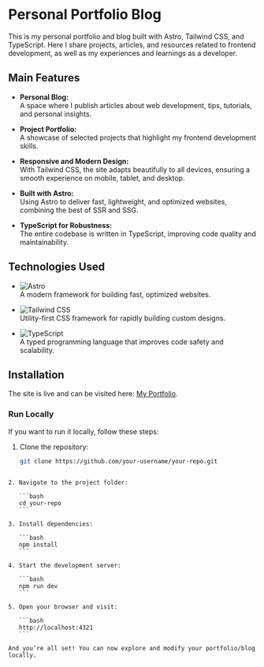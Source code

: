 # Personal Portfolio Blog

This is my personal portfolio and blog built with Astro, Tailwind CSS, and TypeScript. Here I share projects, articles, and resources related to frontend development, as well as my experiences and learnings as a developer.

## Main Features

- **Personal Blog:**  
  A space where I publish articles about web development, tips, tutorials, and personal insights.

- **Project Portfolio:**  
  A showcase of selected projects that highlight my frontend development skills.

- **Responsive and Modern Design:**  
  With Tailwind CSS, the site adapts beautifully to all devices, ensuring a smooth experience on mobile, tablet, and desktop.

- **Built with Astro:**  
  Using Astro to deliver fast, lightweight, and optimized websites, combining the best of SSR and SSG.

- **TypeScript for Robustness:**  
  The entire codebase is written in TypeScript, improving code quality and maintainability.

## Technologies Used

- ![Astro](https://img.shields.io/badge/Astro-000000?style=for-the-badge&logo=astro&logoColor=white)  
  A modern framework for building fast, optimized websites.

- ![Tailwind CSS](https://img.shields.io/badge/Tailwind_CSS-38B2AC?style=for-the-badge&logo=tailwind-css&logoColor=white)  
  Utility-first CSS framework for rapidly building custom designs.

- ![TypeScript](https://img.shields.io/badge/TypeScript-3178C6?style=for-the-badge&logo=typescript&logoColor=white)  
  A typed programming language that improves code safety and scalability.

## Installation

The site is live and can be visited here: [My Portfolio](https://your-link-here.com).

### Run Locally

If you want to run it locally, follow these steps:

1. Clone the repository:
   ```bash
   git clone https://github.com/your-username/your-repo.git
````

2. Navigate to the project folder:

   ```bash
   cd your-repo
   ```

3. Install dependencies:

   ```bash
   npm install
   ```

4. Start the development server:

   ```bash
   npm run dev
   ```

5. Open your browser and visit:

   ```bash
   http://localhost:4321
   ```

And you’re all set! You can now explore and modify your portfolio/blog locally.